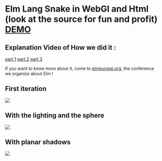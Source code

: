 # Elm Lang Snake in WebGl and Html (look at the source for fun and profit) [DEMO](http://tibastral.github.io/elm-snake)

## Explanation Video of How we did it :

[part 1](https://youtu.be/FeW9bXZipyg)
[part 2](https://youtu.be/b9l7Jda3fnA)
[part 3](https://youtu.be/z8H79HTm-CE)

If you want to know more about it, come to [elmeurope.org](https://elmeurope.org), the conference we organize about Elm !

## First iteration

![](https://cloud.githubusercontent.com/assets/43472/23854545/258d9124-07f2-11e7-923c-100438432f44.gif)

## With the lighting and the sphere

![](https://cloud.githubusercontent.com/assets/43472/25152068/22e20a74-2488-11e7-9909-bcab2a41851c.gif)

## With planar shadows

![](https://cloud.githubusercontent.com/assets/43472/25554879/4040bf3a-2cd9-11e7-897a-adbbd7ab7b06.gif)
